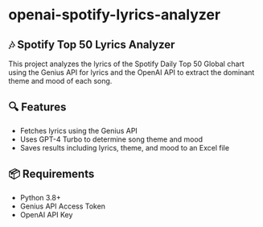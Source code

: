 # openai-spotify-lyrics-analyzer
## 🎶 Spotify Top 50 Lyrics Analyzer

This project analyzes the lyrics of the Spotify Daily Top 50 Global chart using the Genius API for lyrics and the OpenAI API to extract the dominant theme and mood of each song.

## 🔍 Features

- Fetches lyrics using the Genius API
- Uses GPT-4 Turbo to determine song theme and mood
- Saves results including lyrics, theme, and mood to an Excel file

## 📦 Requirements

- Python 3.8+
- Genius API Access Token
- OpenAI API Key
